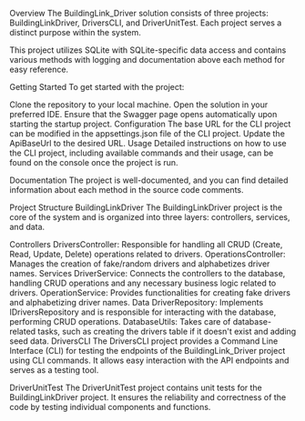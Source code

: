Overview
The BuildingLink_Driver solution consists of three projects: BuildingLinkDriver, DriversCLI, and DriverUnitTest. Each project serves a distinct purpose within the system.

This project utilizes SQLite with SQLite-specific data access and contains various methods with logging and documentation above each method for easy reference.

Getting Started
To get started with the project:

Clone the repository to your local machine.
Open the solution in your preferred IDE.
Ensure that the Swagger page opens automatically upon starting the startup project.
Configuration
The base URL for the CLI project can be modified in the appsettings.json file of the CLI project. Update the ApiBaseUrl to the desired URL.
Usage
Detailed instructions on how to use the CLI project, including available commands and their usage, can be found on the console once the project is run.

Documentation
The project is well-documented, and you can find detailed information about each method in the source code comments.

Project Structure
BuildingLinkDriver
The BuildingLinkDriver project is the core of the system and is organized into three layers: controllers, services, and data.

Controllers
DriversController: Responsible for handling all CRUD (Create, Read, Update, Delete) operations related to drivers.
OperationsController: Manages the creation of fake/random drivers and alphabetizes driver names.
Services
DriverService: Connects the controllers to the database, handling CRUD operations and any necessary business logic related to drivers.
OperationService: Provides functionalities for creating fake drivers and alphabetizing driver names.
Data
DriverRepository: Implements IDriversRepository and is responsible for interacting with the database, performing CRUD operations.
DatabaseUtils: Takes care of database-related tasks, such as creating the drivers table if it doesn't exist and adding seed data.
DriversCLI
The DriversCLI project provides a Command Line Interface (CLI) for testing the endpoints of the BuildingLink_Driver project using CLI commands. It allows easy interaction with the API endpoints and serves as a testing tool.

DriverUnitTest
The DriverUnitTest project contains unit tests for the BuildingLinkDriver project. It ensures the reliability and correctness of the code by testing individual components and functions.
